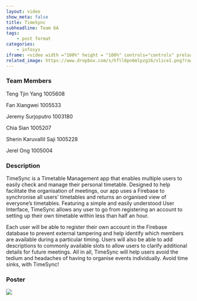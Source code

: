 ```yaml
---
layout: video
show_meta: false
title: TimeSync
subheadline: Team 6A
tags:
    - post format
categories:
    - infosys
iframe: <video width ="100%" height = "100%" controls="controls" preload="metadata" src="https://www.dropbox.com/s/a3qgd4qhzlesepv/1D%20Project%20-%20Checkoff%204%20%28Virtual%20Exhbit%29_1D-C06A_attempt_2022-04-18-23-52-03_timesyncvideo.mp4?raw=1#t=0.5"> Your browser does not support the HTML5 Video element.</video>
related_image: https://www.dropbox.com/s/hfll6pn6mlpzg16/slice1.png?raw=1
---
```


### Team Members

Teng Tjin Yang 1005608

Fan Xiangwei 1005533

Jeremy Surjoputro 1003180

Chia Sian 1005207

Sherin Karuvallil Saji 1005228

Jerel Ong 1005004



### Description

TimeSync is a Timetable Management app that enables multiple users to easily check and manage their personal timetable. Designed to help facilitate the organisation of meetings, our app uses a Firebase to synchronise all users’ timetables and returns an organised view of everyone’s timetables. Featuring a simple and easily understood User Interface, TimeSync allows any user to go from registering an account to setting up their own timetable within less than half an hour. 

Each user will be able to register their own account in the Firebase database to prevent external tampering and help identify which members are available during a particular timing. Users will also be able to add descriptions to commonly available slots to allow users to clarify additional details for future meetings. All in all, TimeSync will help users avoid the tedium and headaches of having to organise events individually. Avoid time sinks, with TimeSync!

### Poster

<img src="https://www.dropbox.com/s/ap4cv3brn2rkp7d/1D%20Project%20-%20Checkoff%204%20%28Virtual%20Exhbit%29_1D-C06A_attempt_2022-04-18-23-52-03_TimeSyncFinal.png?raw=1" />
